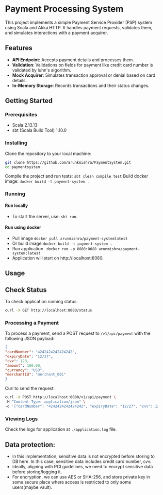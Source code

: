 # Payment Processing System
This project implements a simple Payment Service Provider (PSP) system using Scala and Akka HTTP. It handles payment requests, validates them, and simulates interactions with a payment acquirer.
## Features
- **API Endpoint**: Accepts payment details and processes them.
- **Validation**: Validations on fields for payment like credit card number is validated by luhn's algorithm.
- **Mock Acquirer**: Simulates transaction approval or denial based on card details.
- **In-Memory Storage**: Records transactions and their status changes.

## Getting Started
### Prerequisites
- Scala 2.13.13
- sbt (Scala Build Tool) 1.10.0
### Installing
Clone the repository to your local machine:
```bash
git clone https://github.com/arunkmishra/PaymentSystem.git
cd paymentsystem
```
Compile the project and run tests:
`sbt clean compile test`
Build docker image: `docker build -t payment-system . `

### Running
#### Run locally
- To start the server, use: `sbt run`.
#### Run using docker
- Pull image `docker pull arunmishra/payment-systemlatest`
- Or build image `docker build -t payment-system . `
- Run application ` docker run -p 8080:8080 arunmishra/payment-system:latest`
- Application will start on http://localhost:8080.

## Usage
## Check Status
To check application running status:
```bash
curl -X GET http://localhost:8080/status
```
### Processing a Payment
To process a payment, send a POST request to `/v1/api/payment` with the following JSON payload:
```json
{
"cardNumber": "4242424242424242",
"expiryDate": "12/27",
"cvv": 123,
"amount": 100.00,
"currency": "USD",
"merchantId": "merchant_001"
}
```
Curl  to send the request:
```bash
curl -X POST http://localhost:8080/v1/api/payment \
-H "Content-Type: application/json" \
-d '{"cardNumber": "4242424242424242", "expiryDate": "12/27", "cvv": 123, "amount": 100.00, "currency": "USD", "merchantId": "merchant_001"}'
```
### Viewing Logs
Check the logs for application at `./application.log` file.

## Data protection:
- In this implementation, sensitive data is not encrypted before storing to DB here. In this case, sensitive data includes credit card number, cvv.
- Ideally, aligning with PCI guidelines, we need to encrypt sensitive data before storing/logging it.
- For encryption, we can use AES or SHA-256, and store private key in some secure place where access is restricted to only some users(maybe vault).
